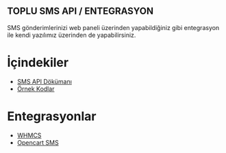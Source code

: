 **TOPLU SMS API / ENTEGRASYON** 
----
SMS gönderimlerinizi web paneli üzerinden yapabildiğiniz gibi entegrasyon ile kendi yazılımız üzerinden de yapabilirsiniz.

# İçindekiler
* [SMS API Dökümanı](https://github.com/verimor/SMS-API/blob/master/user_guide.md)
* [Örnek Kodlar](https://github.com/verimor/SMS-API/tree/master/sample_codes)
# Entegrasyonlar
* [WHMCS](https://github.com/verimor/SMS-API/tree/master/integrations/whmcs)
* [Opencart SMS](https://github.com/verimor/SMS-API/tree/master/integrations/opencart-sms)